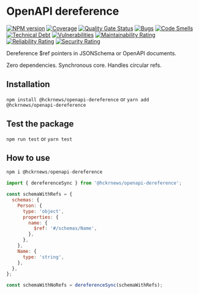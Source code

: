 # OpenAPI dereference

[![NPM version][npm-image]][npm-url] [![Coverage](https://sonarcloud.io/api/project_badges/measure?project=hckrnews_openapi-dereference&metric=coverage)](https://sonarcloud.io/summary/new_code?id=hckrnews_openapi-dereference) [![Quality Gate Status](https://sonarcloud.io/api/project_badges/measure?project=hckrnews_openapi-dereference&metric=alert_status)](https://sonarcloud.io/summary/new_code?id=hckrnews_openapi-dereference) 
[![Bugs](https://sonarcloud.io/api/project_badges/measure?project=hckrnews_openapi-dereference&metric=bugs)](https://sonarcloud.io/summary/new_code?id=hckrnews_openapi-dereference) [![Code Smells](https://sonarcloud.io/api/project_badges/measure?project=hckrnews_openapi-dereference&metric=code_smells)](https://sonarcloud.io/summary/new_code?id=hckrnews_openapi-dereference) [![Technical Debt](https://sonarcloud.io/api/project_badges/measure?project=hckrnews_openapi-dereference&metric=sqale_index)](https://sonarcloud.io/summary/new_code?id=hckrnews_openapi-dereference) [![Vulnerabilities](https://sonarcloud.io/api/project_badges/measure?project=hckrnews_openapi-dereference&metric=vulnerabilities)](https://sonarcloud.io/summary/new_code?id=hckrnews_openapi-dereference)
[![Maintainability Rating](https://sonarcloud.io/api/project_badges/measure?project=hckrnews_openapi-dereference&metric=sqale_rating)](https://sonarcloud.io/summary/new_code?id=hckrnews_openapi-dereference) [![Reliability Rating](https://sonarcloud.io/api/project_badges/measure?project=hckrnews_openapi-dereference&metric=reliability_rating)](https://sonarcloud.io/summary/new_code?id=hckrnews_openapi-dereference) [![Security Rating](https://sonarcloud.io/api/project_badges/measure?project=hckrnews_openapi-dereference&metric=security_rating)](https://sonarcloud.io/summary/new_code?id=hckrnews_openapi-dereference)

Dereference $ref pointers in JSONSchema or OpenAPI documents.

Zero dependencies. Synchronous core. Handles circular refs.

## Installation

`npm install @hckrnews/openapi-dereference`
or
`yarn add @hckrnews/openapi-dereference`

## Test the package

`npm run test`
or
`yarn test`

## How to use


```javascript
npm i @hckrnews/openapi-dereference

```

```javascript
import { dereferenceSync } from '@hckrnews/openapi-dereference';

const schemaWithRefs = {
  schemas: {
    Person: {
      type: 'object',
      properties: {
        name: {
          $ref: '#/schemas/Name',
        },
      },
    },
    Name: {
      type: 'string',
    },
  },
};

const schemaWithNoRefs = dereferenceSync(schemaWithRefs);
```

[npm-url]: https://www.npmjs.com/package/@hckrnews/openapi-dereference
[npm-image]: https://img.shields.io/npm/v/@hckrnews/openapi-dereference.svg
